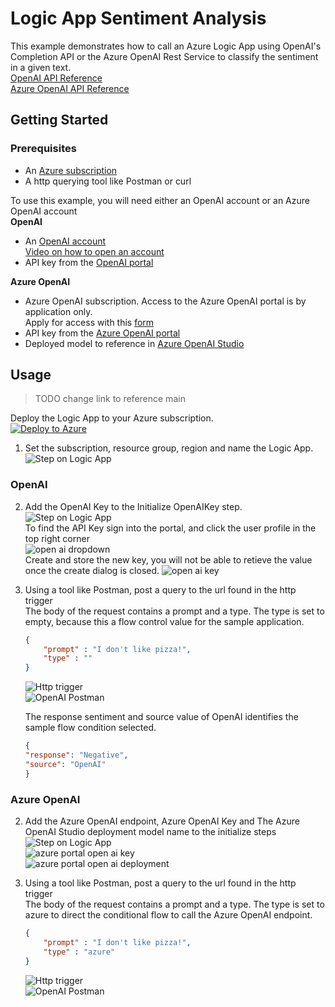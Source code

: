 # Logic App Sentiment Analysis

This example demonstrates how to call an Azure Logic App using OpenAI's Completion API or the Azure OpenAI Rest Service to classify the sentiment in a given text.  
[OpenAI API Reference](https://platform.openai.com/docs/api-reference/completions)  
[Azure OpenAI API Reference](https://learn.microsoft.com/en-us/azure/cognitive-services/openai/reference#completions)

## Getting Started

### Prerequisites

* An [Azure subscription](https://azure.microsoft.com/free/)  
* A http querying tool like Postman or curl

To use this example, you will need either an OpenAI account or an Azure OpenAI account  
**OpenAI**
* An [OpenAI account](https://openai.com/)  
[Video on how to open an account](https://www.youtube.com/watch?v=zJSYMWlCcPY)
* API key from the [OpenAI portal](https://platform.openai.com/)  

**Azure OpenAI**
* Azure OpenAI subscription.  Access to the Azure OpenAI portal is by application only.  
Apply for access with this [form](https://aka.ms/oai/access?azure-portal=true)  
* API key from the [Azure OpenAI portal](https://learn.microsoft.com/en-us/azure/cognitive-services/openai/how-to/create-resource?pivots=web-portal#create-a-resource)
* Deployed model to reference in [Azure OpenAI Studio](https://learn.microsoft.com/en-us/azure/cognitive-services/openai/how-to/create-resource?pivots=web-portal#deploy-a-model)

## Usage  
> TODO change link to reference main  

Deploy the Logic App to your Azure subscription.  
[![Deploy to Azure](https://aka.ms/deploytoazurebutton)](https://portal.azure.com/#create/Microsoft.Template/uri/https%3A%2F%2Fraw.githubusercontent.com%2Fmicrosoft%2Fglobalopenaihack%2Fsentiment%2Flogicapp%2FOpenAILogicApp%2Fazuredeploy.json)  


1. Set the subscription, resource group, region and name the Logic App.  
![Step on Logic App](../../assets/logicapps/step1.jpg)  

### OpenAI  
2. Add the OpenAI Key to the Initialize OpenAIKey step.  
![Step on Logic App](../../assets/logicapps/step2oai.jpg)  
To find the API Key sign into the portal, and click the user profile in the top right corner  
![open ai dropdown](../../assets/sentimentanalysis/openaidropdown.jpg)  
Create and store the new key, you will not be able to retieve the value once the create dialog is closed. 
![open ai key](../../assets/sentimentanalysis/openaiSecret.jpg)  

3. Using a tool like Postman, post a query to the url found in the http trigger   
    The body of the request contains a prompt and a type.  The type is set to empty, because this a flow control value for the sample application.  
    ```JSON
    {
        "prompt" : "I don't like pizza!",
        "type" : ""
    }
    ```
    ![Http trigger](../../assets/logicapps/step3oai.jpg)  
    ![OpenAI Postman](../../assets/logicapps/step3oaipostman.jpg)  
    
    The response sentiment and source value of OpenAI identifies the sample flow condition selected.  
    ```JSON
    {
    "response": "Negative",
    "source": "OpenAI"
    }
    ```  
### Azure OpenAI
2. Add the Azure OpenAI endpoint, Azure OpenAI Key and The Azure OpenAI Studio deployment model name to the initialize steps  
![Step on Logic App](../../assets/logicapps/step2azoai.jpg)  
![azure portal open ai key](../../assets/sentimentanalysis/openaikeys.jpg)  
![azure portal open ai deployment](../../assets/sentimentanalysis/deployments.jpg)  

3. Using a tool like Postman, post a query to the url found in the http trigger   
    The body of the request contains a prompt and a type.  The type is set to azure to direct the conditional flow to call the Azure OpenAI endpoint.  
    ```JSON
    {
        "prompt" : "I don't like pizza!",
        "type" : "azure"
    }
    ```  
    ![Http trigger](../../assets/logicapps/step3oai.jpg)  
    ![OpenAI Postman](../../assets/logicapps/step3azureoaipostman.jpg)
    
